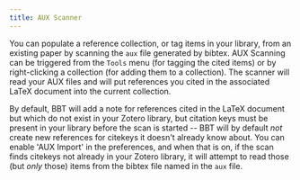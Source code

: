 ```yaml
---
title: AUX Scanner
---
```


You can populate a reference collection, or tag items in your library, from an existing paper by scanning the `aux` file generated by bibtex. AUX Scanning can be triggered from the `Tools` menu (for tagging the cited items) or by right-clicking a collection (for adding them to a collection). The scanner will read your AUX files and will put references you cited in the associated LaTeX document into the current collection.

By default, BBT will add a note for references cited in the LaTeX document but which do not exist in your Zotero library, but citation keys must be present in your library before the scan is started -- BBT will by default *not* create new references for citekeys it doesn't already know about. You can enable 'AUX Import' in the preferences, and when that is on, if the scan finds citekeys not already in your Zotero library, it will attempt to read those (but *only* those) items from the bibtex file named in the `aux` file.
